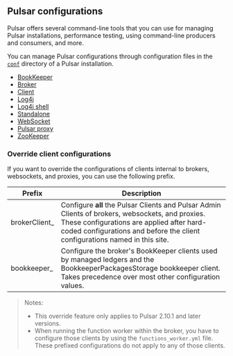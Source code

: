 ## Pulsar configurations

Pulsar offers several command-line tools that you can use for managing Pulsar installations, performance testing, using command-line producers and consumers, and more.

You can manage Pulsar configurations through configuration files in the [`conf`](https://github.com/apache/pulsar/tree/master/conf) directory of a Pulsar installation.

- [BookKeeper](/next/config/reference-configuration-bookkeeper)
- [Broker](/next/config/reference-configuration-broker)
- [Client](/next/config/reference-configuration-client)
- [Log4j](/next/config/reference-configuration-log4j)
- [Log4j shell](/next/config/reference-configuration-log4j-shell)
- [Standalone](/next/config/reference-configuration-standalone)
- [WebSocket](/next/config/reference-configuration-websocket)
- [Pulsar proxy](/next/config/reference-configuration-pulsar-proxy)
- [ZooKeeper](/next/config/reference-configuration-zookeeper)

### Override client configurations

If you want to override the configurations of clients internal to brokers, websockets, and proxies, you can use the following prefix.

| Prefix        | Description                                                                                                                                                                                                                  |
|---------------|------------------------------------------------------------------------------------------------------------------------------------------------------------------------------------------------------------------------------|
| brokerClient_ | Configure **all** the Pulsar Clients and Pulsar Admin Clients of brokers, websockets, and proxies. These configurations are applied after hard-coded configurations and before the client configurations named in this site. |
| bookkeeper_   | Configure the broker's BookKeeper clients used by managed ledgers and the BookkeeperPackagesStorage bookkeeper client. Takes precedence over most other configuration values.                                                |

> Notes:
> * This override feature only applies to Pulsar 2.10.1 and later versions.
> * When running the function worker within the broker, you have to configure those clients by using the `functions_worker.yml` file. These prefixed configurations do not apply to any of those clients.
